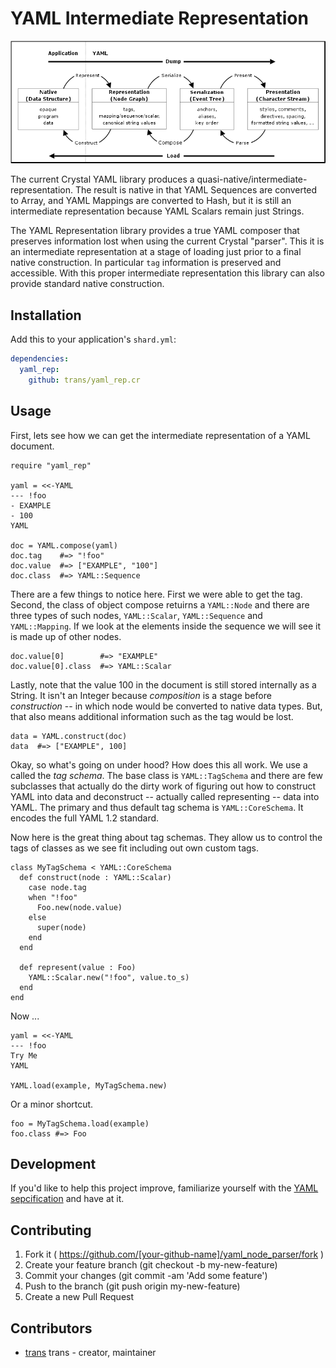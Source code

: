 # YAML Intermediate Representation

[![YAML Process](yamlproc.png)](http://yaml.org/spec/1.2/spec.html#Processing)

The current Crystal YAML library produces a quasi-native/intermediate-representation.
The result is native in that YAML Sequences are converted to Array, and YAML Mappings
are converted to Hash, but it is still an intermediate representation because
YAML Scalars remain just Strings.

The YAML Representation library provides a true YAML composer that preserves
information lost when using the current Crystal "parser". This it is an
intermediate representation at a stage of loading just prior to a final
native construction. In particular `tag` information is preserved and
accessible. With this proper intermediate representation this library
can also provide standard native construction.


## Installation

Add this to your application's `shard.yml`:

```yaml
dependencies:
  yaml_rep:
    github: trans/yaml_rep.cr
```


## Usage

First, lets see how we can get the intermediate representation of a YAML document.

```crystal
require "yaml_rep"

yaml = <<-YAML
--- !foo
- EXAMPLE
- 100
YAML

doc = YAML.compose(yaml)
doc.tag    #=> "!foo"
doc.value  #=> ["EXAMPLE", "100"]
doc.class  #=> YAML::Sequence
```

There are a few things to notice here. First we were able to get the tag.
Second, the class of object compose retuirns a `YAML::Node` and there are
three types of such nodes, `YAML::Scalar`, `YAML::Sequence` and `YAML::Mapping`.
If we look at the elements inside the sequence we will see it is made up
of other nodes.

```
doc.value[0]        #=> "EXAMPLE"
doc.value[0].class  #=> YAML::Scalar
```

Lastly, note that the value 100 in the document is still stored internally as a String.
It isn't an Integer because *composition* is a stage before *construction* -- in which
node would be converted to native data types. But, that also means additional information
such as the tag would be lost.

```
data = YAML.construct(doc)
data  #=> ["EXAMPLE", 100]
```

Okay, so what's going on under hood? How does this all work. We use a called the
*tag schema*. The base class is `YAML::TagSchema` and there are few subclasses that
actually do the dirty work of figuring out how to construct YAML into data and deconstruct
-- actually called representing -- data into YAML. The primary and thus default tag
schema is `YAML::CoreSchema`. It encodes the full YAML 1.2 standard.

Now here is the great thing about tag schemas. They allow us to control the tags of classes
as we see fit including out own custom tags.

```
class MyTagSchema < YAML::CoreSchema
  def construct(node : YAML::Scalar)
    case node.tag
    when "!foo"
      Foo.new(node.value)
    else
      super(node)
    end
  end

  def represent(value : Foo)
    YAML::Scalar.new("!foo", value.to_s)
  end
end
```

Now ...

```
yaml = <<-YAML
--- !foo
Try Me
YAML

YAML.load(example, MyTagSchema.new)
```

Or a minor shortcut.

```
foo = MyTagSchema.load(example)
foo.class #=> Foo
```


## Development

If you'd like to help this project improve, familiarize yourself with the
[YAML sepcification](http://yaml.org/spec/1.2/spec.html) and have at it.


## Contributing

1. Fork it ( https://github.com/[your-github-name]/yaml_node_parser/fork )
2. Create your feature branch (git checkout -b my-new-feature)
3. Commit your changes (git commit -am 'Add some feature')
4. Push to the branch (git push origin my-new-feature)
5. Create a new Pull Request


## Contributors

- [trans](https://github.com/trans) trans - creator, maintainer
